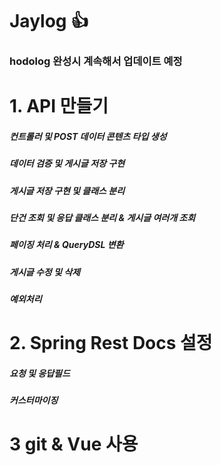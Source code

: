 # Jaylog 👍
### hodolog 완성시 계속해서 업데이트 예정

# 1. API 만들기
##### 컨트롤러 및 POST 데이터 콘텐츠 타입 생성
##### 데이터 검증 및 게시글 저장 구현
##### 게시글 저장 구현 및 클래스 분리
##### 단건 조회 및 응답 클래스 분리 & 게시글 여러개 조회
##### 페이징 처리 & QueryDSL 변환
##### 게시글 수정 및 삭제
##### 예외처리


# 2. Spring Rest Docs 설정
##### 요청 및 응답필드
##### 커스터마이징


# 3 git & Vue 사용

